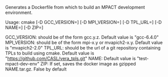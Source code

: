 Generates a Dockerfile from which to build an MPACT development environment.

Usage: cmake [-D GCC_VERSION=] [-D MPI_VERSION=] [-D TPL_URL=] [-D NAME=] [-D ZIP=]

GCC_VERSION: should be of the form gcc.y.z. Default value is "gcc-6.4.0"
MPI_VERSION: should be of the form mpi-x.y or mvapich2-x.y. Default value is "mvapich2-2.0"
TPL_URL: should be the url of a git repository containing TPLs to build using cmake. Default value is "https://github.com/CASL/vera_tpls.git"
NAME: Default value is "test-mpact-dev-env"
ZIP: If set, saves the docker image as gzipped NAME.tar.gz. False by default
